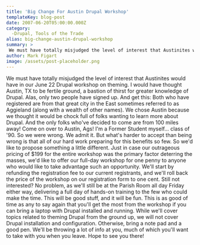 ```yaml
---
title: 'Big Change For Austin Drupal Workshop'
templateKey: blog-post
date: 2007-06-20T05:00:00.000Z
category: 
  -Drupal, Tools of the Trade
alias: big-change-austin-drupal-workshop
summary: > 
 We must have totally misjudged the level of interest that Austinites would have in our June 22 Drupal workshop on theming. I would have thought Austin, TX to be fertile ground, a bastion of thirst for greater knowledge of Drupal. Alas, only two people have signed up.
author: Mark Figart
image: /assets/post-placeholder.png
---
```


We must have totally misjudged the level of interest that Austinites would have in our June 22 Drupal workshop on theming. I would have thought Austin, TX to be fertile ground, a bastion of thirst for greater knowledge of Drupal. Alas, only two people have signed up. And get this: Both who have registered are from that great city in the East sometimes referred to as Aggieland (along with a wealth of other names). We chose Austin because we thought it would be chock full of folks wanting to learn more about Drupal. And the only folks who've decided to come are from 100 miles away! Come on over to Austin, Ags! I'm a Former Student myself... class of '90. So we were wrong. We admit it. But what's harder to accept than being wrong is that all of our hard work preparing for this benefits so few. So we'd like to propose something a little different. Just in case our outrageous pricing of $199 for the entire workshop was the primary factor deterring the masses, we'd like to offer our full-day workshop for one penny to anyone who would like to take advantage such an opportunity. We'll start by refunding the registration fee to our current registrants, and we'll roll back the price of the workshop on our registration form to one cent. Still not interested? No problem, as we'll still be at the Parish Room all day Friday either way, delivering a full day of hands-on training to the few who could make the time. This will be good stuff, and it will be fun. This is as good of time as any to say again that you'll get the most from the workshop if you can bring a laptop with Drupal installed and running. While we'll cover topics related to theming Drupal from the ground up, we will not cover Drupal installation and configuration. Otherwise, bring a note pad and a good pen. We'll be throwing a lot of info at you, much of which you'll want to take with you when you leave. Hope to see you there!